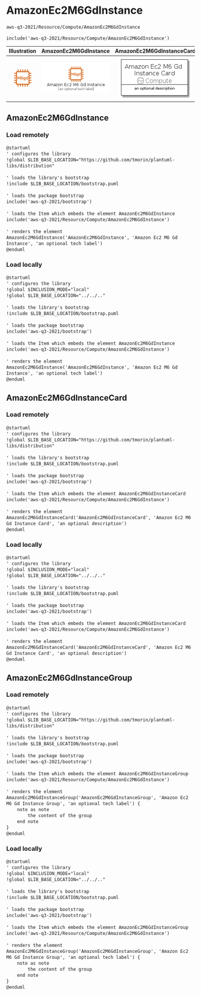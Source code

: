 # AmazonEc2M6GdInstance


```text
aws-q3-2021/Resource/Compute/AmazonEc2M6GdInstance
```

```text
include('aws-q3-2021/Resource/Compute/AmazonEc2M6GdInstance')
```



| Illustration | AmazonEc2M6GdInstance | AmazonEc2M6GdInstanceCard | AmazonEc2M6GdInstanceGroup |
| :---: | :---: | :---: | :---: |
| ![illustration for Illustration](../../../aws-q3-2021/Resource/Compute/AmazonEc2M6GdInstance.png) | ![illustration for AmazonEc2M6GdInstance](../../../aws-q3-2021/Resource/Compute/AmazonEc2M6GdInstance.Local.png) | ![illustration for AmazonEc2M6GdInstanceCard](../../../aws-q3-2021/Resource/Compute/AmazonEc2M6GdInstanceCard.Local.png) | ![illustration for AmazonEc2M6GdInstanceGroup](../../../aws-q3-2021/Resource/Compute/AmazonEc2M6GdInstanceGroup.Local.png) |




## AmazonEc2M6GdInstance

### Load remotely
```plantuml
@startuml
' configures the library
!global $LIB_BASE_LOCATION="https://github.com/tmorin/plantuml-libs/distribution"

' loads the library's bootstrap
!include $LIB_BASE_LOCATION/bootstrap.puml

' loads the package bootstrap
include('aws-q3-2021/bootstrap')

' loads the Item which embeds the element AmazonEc2M6GdInstance
include('aws-q3-2021/Resource/Compute/AmazonEc2M6GdInstance')

' renders the element
AmazonEc2M6GdInstance('AmazonEc2M6GdInstance', 'Amazon Ec2 M6 Gd Instance', 'an optional tech label')
@enduml
```

### Load locally
```plantuml
@startuml
' configures the library
!global $INCLUSION_MODE="local"
!global $LIB_BASE_LOCATION="../../.."

' loads the library's bootstrap
!include $LIB_BASE_LOCATION/bootstrap.puml

' loads the package bootstrap
include('aws-q3-2021/bootstrap')

' loads the Item which embeds the element AmazonEc2M6GdInstance
include('aws-q3-2021/Resource/Compute/AmazonEc2M6GdInstance')

' renders the element
AmazonEc2M6GdInstance('AmazonEc2M6GdInstance', 'Amazon Ec2 M6 Gd Instance', 'an optional tech label')
@enduml
```

## AmazonEc2M6GdInstanceCard

### Load remotely
```plantuml
@startuml
' configures the library
!global $LIB_BASE_LOCATION="https://github.com/tmorin/plantuml-libs/distribution"

' loads the library's bootstrap
!include $LIB_BASE_LOCATION/bootstrap.puml

' loads the package bootstrap
include('aws-q3-2021/bootstrap')

' loads the Item which embeds the element AmazonEc2M6GdInstanceCard
include('aws-q3-2021/Resource/Compute/AmazonEc2M6GdInstance')

' renders the element
AmazonEc2M6GdInstanceCard('AmazonEc2M6GdInstanceCard', 'Amazon Ec2 M6 Gd Instance Card', 'an optional description')
@enduml
```

### Load locally
```plantuml
@startuml
' configures the library
!global $INCLUSION_MODE="local"
!global $LIB_BASE_LOCATION="../../.."

' loads the library's bootstrap
!include $LIB_BASE_LOCATION/bootstrap.puml

' loads the package bootstrap
include('aws-q3-2021/bootstrap')

' loads the Item which embeds the element AmazonEc2M6GdInstanceCard
include('aws-q3-2021/Resource/Compute/AmazonEc2M6GdInstance')

' renders the element
AmazonEc2M6GdInstanceCard('AmazonEc2M6GdInstanceCard', 'Amazon Ec2 M6 Gd Instance Card', 'an optional description')
@enduml
```

## AmazonEc2M6GdInstanceGroup

### Load remotely
```plantuml
@startuml
' configures the library
!global $LIB_BASE_LOCATION="https://github.com/tmorin/plantuml-libs/distribution"

' loads the library's bootstrap
!include $LIB_BASE_LOCATION/bootstrap.puml

' loads the package bootstrap
include('aws-q3-2021/bootstrap')

' loads the Item which embeds the element AmazonEc2M6GdInstanceGroup
include('aws-q3-2021/Resource/Compute/AmazonEc2M6GdInstance')

' renders the element
AmazonEc2M6GdInstanceGroup('AmazonEc2M6GdInstanceGroup', 'Amazon Ec2 M6 Gd Instance Group', 'an optional tech label') {
    note as note
        the content of the group
    end note
}
@enduml
```

### Load locally
```plantuml
@startuml
' configures the library
!global $INCLUSION_MODE="local"
!global $LIB_BASE_LOCATION="../../.."

' loads the library's bootstrap
!include $LIB_BASE_LOCATION/bootstrap.puml

' loads the package bootstrap
include('aws-q3-2021/bootstrap')

' loads the Item which embeds the element AmazonEc2M6GdInstanceGroup
include('aws-q3-2021/Resource/Compute/AmazonEc2M6GdInstance')

' renders the element
AmazonEc2M6GdInstanceGroup('AmazonEc2M6GdInstanceGroup', 'Amazon Ec2 M6 Gd Instance Group', 'an optional tech label') {
    note as note
        the content of the group
    end note
}
@enduml
```

